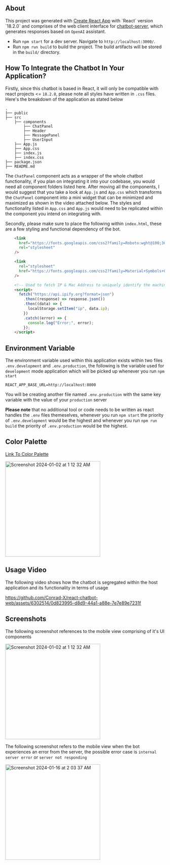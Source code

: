 ## About

This project was generated with [Create React App]([https://github.com/angular/angular-cli](https://create-react-app.dev/)) with `React` version `18.2.0` and comprises of the web client interface for [chatbot-server](https://github.com/Conrad-X/chatbot-server), which generates responses based on `OpenAI` assistant.
- Run `npm start` for a dev server. Navigate to `http://localhost:3000/`.
- Run `npm run build` to build the project. The build artifacts will be stored in the `build/` directory.

## How To Integrate the Chatbot In Your Application?
Firstly, since this chatbot is based in React, it will only be compatible with react projects <= `18.2.0`, please note all styles have written in `.css` files. Here's the breakdown of the application as stated below

    .
    ├── public                  
    ├── src                     
        ├── components
            ├── ChatPanel       
            ├── Header
            ├── MessagePanel
            ├── UserInput
        ├── App.js
        ├── App.css
        ├── index.js
        ├── index.css
    ├── package.json             
    ├── README.md                

The `ChatPanel` component acts as a wrapper of the whole chatbot functionality, if you plan on integrating it into your codebase, you would need all component folders listed here. After moving all the components, I would suggest that you take a look at `App.js` and `App.css` which transforms the `ChatPanel` component into a mini widget that can be minimized and maximized as shown in the video attached below. The styles and functionality listed in `App.css` and `App.js` would need to be replicated within the component you intend on integrating with. 

Secondly, please make sure to place the following within `index.html`, these are a few styling and functional dependency of the bot.
```html
    <link
      href="https://fonts.googleapis.com/css2?family=Roboto:wght@100;300;400;500&display=swap"
      rel="stylesheet"
    />

    <link
      rel="stylesheet"
      href="https://fonts.googleapis.com/css2?family=Material+Symbols+Outlined:opsz,wght,FILL,GRAD@20..48,100..700,0..1,-50..200"
    />

    <!-- Used to fetch IP & Mac Address to uniquely identify the machine -->
    <script>
      fetch("https://api.ipify.org?format=json")
        .then((response) => response.json())
        .then((data) => {
          localStorage.setItem("ip", data.ip);
        })
        .catch((error) => {
          console.log("Error:", error);
        });
    </script>
```

## Environment Variable
The environment variable used within this application exists within two files `.env.development` and `.env.production`, the following is the variable used for `development` mode application which will be picked up whenever you run `npm start`

```
REACT_APP_BASE_URL=http://localhost:8000
```
You will be creating another file named `.env.production` with the same key variable with the value of your `production` server

**Please note** that no additional tool or code needs to be written as react handles the `.env` files themeselves, whenever you run `npm start` the priority of `.env.development` would be the highest and whenever you run `npm run build` the priority of `.env.production` would be the highest.


## Color Palette
[Link To Color Palette](https://colorhunt.co/palette/ecf4d69ad0c22d9596265073) 

<img width="300" alt="Screenshot 2024-01-02 at 1 12 32 AM" src="https://github.com/Conrad-X/chatbot-web/assets/6302514/8edb10ba-8dcf-4f52-88f5-de62e83c771e">

## Usage Video

The following video shows how the chatbot is segregated within the host application and its functionality in terms of usage

https://github.com/Conrad-X/react-chatbot-web/assets/6302514/0d823995-d8d9-44a1-a88e-7e7e89e7231f


## Screenshots

The following screenshot references to the mobile view comprising of it's UI components <br/>

<img width="300" alt="Screenshot 2024-01-02 at 1 12 32 AM" src="https://github.com/Conrad-X/chatbot-web/assets/6302514/486a402c-8560-433d-ac9b-360c41649917">

The following screenshot refers to the mobile view when the bot experiences an error from the server, the possible error case is `internal server error` or `server not responding` 

<img width="300" alt="Screenshot 2024-01-16 at 2 03 37 AM" src="https://github.com/Conrad-X/react-chatbot-web/assets/6302514/fcec2fc1-2693-410a-80b8-2a12d3710ac5">




